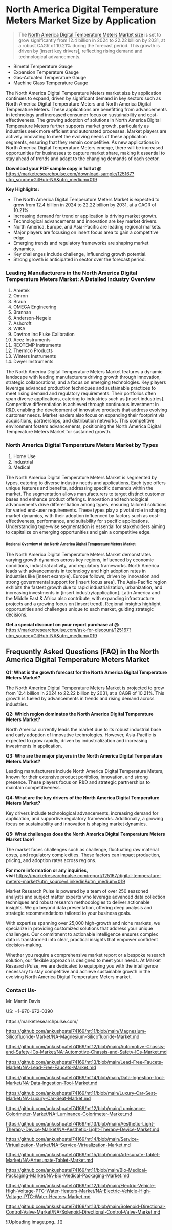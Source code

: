 <h1>North America Digital Temperature Meters Market&nbsp;Size by Application</h1><blockquote><p>The <a href="https://marketresearchpulse.com/download-sample/125167?utm_source=GitHub-NA&amp;utm_medium=019">North America Digital Temperature Meters Market size</a> is set to grow significantly from 12.4 billion in 2024 to 22.22 billion by 2031, at a robust CAGR of 10.21% during the forecast period. This growth is driven by [insert key drivers], reflecting rising demand and technological advancements.</p></blockquote><ul><li>Bimetal Temperature Gauge<li> Expansion Temperature Gauge<li> Gas-Actuated Temperature Gauge<li> Machine Glass Temperature Gauge</li></ul><p>The North America Digital Temperature Meters market size by application continues to expand, driven by significant demand in key sectors such as North America Digital Temperature Meters and North America Digital Temperature Meters. These applications are benefitting from advancements in technology and increased consumer focus on sustainability and cost-effectiveness. The growing adoption of solutions in North America Digital Temperature Meters further supports market growth, particularly as industries seek more efficient and automated processes. Market players are actively innovating to meet the evolving needs of these application segments, ensuring that they remain competitive. As new applications in North America Digital Temperature Meters emerge, there will be increased opportunities for businesses to capture market share, making it essential to stay ahead of trends and adapt to the changing demands of each sector.</p><p><strong>Download your PDF sample copy in full at @ </strong><a href="https://marketresearchpulse.com/download-sample/125167?utm_source=GitHub-NA&amp;utm_medium=019">https://marketresearchpulse.com/download-sample/125167?utm_source=GitHub-NA&amp;utm_medium=019</a></p><p><strong>Key Highlights: </strong></p><ul><li>The North America Digital Temperature Meters Market is expected to grow from 12.4 billion in 2024 to 22.22 billion by 2031, at a CAGR of 10.21%.</li><li>Increasing demand for trend or application is driving market growth.</li><li>Technological advancements and innovation are key market drivers.</li><li>North America, Europe, and Asia-Pacific are leading regional markets.</li><li>Major players are focusing on insert focus area to gain a competitive edge.</li><li>Emerging trends and regulatory frameworks are shaping market dynamics.</li><li>Key challenges include challenge, influencing growth potential.</li><li>Strong growth is anticipated in sector over the forecast period.</li></ul><h3>Leading Manufacturers in the North America Digital Temperature Meters Market: A Detailed Industry Overview</h3><ol><li>Ametek</li><li>Omron</li><li>Braun</li><li>OMEGA Engineering</li><li>Brannan</li><li>Anderson-Negele</li><li>Ashcroft</li><li>WIKA</li><li>Davtron Inc Fluke Calibration</li><li>Acez Instruments</li><li>REOTEMP Instruments</li><li>Thermco Products</li><li>Winters Instruments</li><li>Dwyer Instruments</li></ol><div class="flex max-w-full flex-col flex-grow"><div class="min-h-8 text-message flex w-full flex-col items-end gap-2 whitespace-normal break-words [.text-message+&amp;]:mt-5" dir="auto" data-message-author-role="assistant" data-message-id="fd8432e4-4910-450d-b182-61b7bfb0a01f" data-message-model-slug="gpt-4o"><div class="flex w-full flex-col gap-1 empty:hidden first:pt-[3px]"><div class="markdown prose w-full break-words dark:prose-invert light"><p>The North America Digital Temperature Meters Market features a dynamic landscape with leading manufacturers driving growth through innovation, strategic collaborations, and a focus on emerging technologies. Key players leverage advanced production techniques and sustainable practices to meet rising demand and regulatory requirements. Their portfolios often span diverse applications, catering to industries such as [insert industries]. Competitive differentiation is achieved through continuous investment in R&amp;D, enabling the development of innovative products that address evolving customer needs. Market leaders also focus on expanding their footprint via acquisitions, partnerships, and distribution networks. This competitive environment fosters advancements, positioning the North America Digital Temperature Meters Market for sustained growth.</p></div></div></div></div><h3>North America Digital Temperature Meters Market by Types</h3><ol><li>Home Use<li> Industrial<li> Medical</li></ol><div class="flex max-w-full flex-col flex-grow"><div class="min-h-8 text-message flex w-full flex-col items-end gap-2 whitespace-normal break-words [.text-message+&amp;]:mt-5" dir="auto" data-message-author-role="assistant" data-message-id="084470be-0bb7-4664-bddf-5156b4f41249" data-message-model-slug="gpt-4o-mini"><div class="flex w-full flex-col gap-1 empty:hidden first:pt-[3px]"><div class="markdown prose w-full break-words dark:prose-invert light"><p>The North America Digital Temperature Meters Market is segmented by types, catering to diverse industry needs and applications. Each type offers unique features and benefits, addressing specific demands within the market. The segmentation allows manufacturers to target distinct customer bases and enhance product offerings. Innovation and technological advancements drive differentiation among types, ensuring tailored solutions for varied end-user requirements. These types play a pivotal role in shaping market dynamics, with their adoption influenced by factors such as cost-effectiveness, performance, and suitability for specific applications. Understanding type-wise segmentation is essential for stakeholders aiming to capitalize on emerging opportunities and gain a competitive edge.</p></div></div></div></div><h3><span style="font-size: 11px;">Regional Overview of the North America Digital Temperature Meters Market</span></h3><div class="flex max-w-full flex-col flex-grow"><div class="min-h-8 text-message flex w-full flex-col items-end gap-2 whitespace-normal break-words [.text-message+&amp;]:mt-5" dir="auto" data-message-author-role="assistant" data-message-id="e9038762-ce64-4e30-91c9-9bd413514231" data-message-model-slug="gpt-4o-mini"><div class="flex w-full flex-col gap-1 empty:hidden first:pt-[3px]"><div class="markdown prose w-full break-words dark:prose-invert light"><p>The North America Digital Temperature Meters Market demonstrates varying growth dynamics across key regions, influenced by economic conditions, industrial activity, and regulatory frameworks. North America leads with advancements in technology and high adoption rates in industries like [insert example]. Europe follows, driven by innovation and strong governmental support for [insert focus area]. The Asia-Pacific region exhibits the fastest growth due to rapid industrialization, urbanization, and increasing investments in [insert industry/application]. Latin America and the Middle East &amp; Africa also contribute, with expanding infrastructure projects and a growing focus on [insert trend]. Regional insights highlight opportunities and challenges unique to each market, guiding strategic decisions.</p></div></div></div></div><p><strong>Get a special discount on your report purchase at @ </strong><a href="https://marketresearchpulse.com/ask-for-discount/125167?utm_source=GitHub-NA&amp;utm_medium=019">https://marketresearchpulse.com/ask-for-discount/125167?utm_source=GitHub-NA&amp;utm_medium=019</a></p><h2>Frequently Asked Questions (FAQ) in the North America Digital Temperature Meters Market</h2><p><strong>Q1: What is the growth forecast for the North America Digital Temperature Meters Market?</strong></p><p>The North America Digital Temperature Meters Market is projected to grow from 12.4 billion in 2024 to 22.22 billion by 2031, at a CAGR of 10.21%. This growth is fueled by advancements in trends and rising demand across industries.</p><p><strong>Q2: Which region dominates the North America Digital Temperature Meters Market?</strong></p><p>North America currently leads the market due to its robust industrial base and early adoption of innovative technologies. However, Asia-Pacific is expected to grow rapidly, driven by industrialization and increasing investments in application.</p><p><strong>Q3: Who are the major players in the North America Digital Temperature Meters Market?</strong></p><p>Leading manufacturers include North America Digital Temperature Meters, known for their extensive product portfolios, innovation, and strong presence. These players focus on R&amp;D and strategic partnerships to maintain competitiveness.</p><p><strong>Q4: What are the key drivers of the North America Digital Temperature Meters Market?</strong></p><p>Key drivers include technological advancements, increasing demand for application, and supportive regulatory frameworks. Additionally, a growing focus on sustainability and innovation is shaping market dynamics.</p><p><strong>Q5: What challenges does the North America Digital Temperature Meters Market face?</strong></p><p>The market faces challenges such as challenge, fluctuating raw material costs, and regulatory complexities. These factors can impact production, pricing, and adoption rates across regions.</p><p><strong>For more information or any inquiries, visit&nbsp;</strong><a href="https://marketresearchpulse.com/report/125167/digital-temperature-meters-market?utm_source=Linkedin&utm_medium=019">https://marketresearchpulse.com/report/125167/digital-temperature-meters-market?utm_source=Linkedin&utm_medium=019</a></p><p>Market Research Pulse is powered by a team of over 250 seasoned analysts and subject matter experts who leverage advanced data collection techniques and robust research methodologies to deliver actionable insights. We go beyond data presentation, offering deep analysis and strategic recommendations tailored to your business goals.</p><p>With expertise spanning over 25,000 high-growth and niche markets, we specialize in providing customized solutions that address your unique challenges. Our commitment to actionable intelligence ensures complex data is transformed into clear, practical insights that empower confident decision-making.</p><p>Whether you require a comprehensive market report or a bespoke research solution, our flexible approach is designed to meet your needs. At Market Research Pulse, we are dedicated to equipping you with the intelligence necessary to stay competitive and achieve sustainable growth in the evolving North America Digital Temperature Meters market.</p><h3><strong>Contact Us-</strong></h3><p>Mr. Martin Davis</p><p>US: +1-970-672-0390</p><p>https://marketresearchpulse.com/</p><p><a href="https://github.com/ankushpatel74169/mt11/blob/main/Magnesium-Silicofluoride-Market/NA-Magnesium-Silicofluoride-Market.md">https://github.com/ankushpatel74169/mt11/blob/main/Magnesium-Silicofluoride-Market/NA-Magnesium-Silicofluoride-Market.md</a></p><p><a href="https://github.com/ankushpatel74169/mt12/blob/main/Automotive-Chassis-and-Safety-ICs-Market/NA-Automotive-Chassis-and-Safety-ICs-Market.md">https://github.com/ankushpatel74169/mt12/blob/main/Automotive-Chassis-and-Safety-ICs-Market/NA-Automotive-Chassis-and-Safety-ICs-Market.md</a></p><p><a href="https://github.com/ankushpatel74169/mt13/blob/main/Lead-Free-Faucets-Market/NA-Lead-Free-Faucets-Market.md">https://github.com/ankushpatel74169/mt13/blob/main/Lead-Free-Faucets-Market/NA-Lead-Free-Faucets-Market.md</a></p><p><a href="https://github.com/ankushpatel74169/mt14/blob/main/Data-Ingestion-Tool-Market/NA-Data-Ingestion-Tool-Market.md">https://github.com/ankushpatel74169/mt14/blob/main/Data-Ingestion-Tool-Market/NA-Data-Ingestion-Tool-Market.md</a></p><p><a href="https://github.com/ankushpatel74169/mt11/blob/main/Luxury-Car-Seat-Market/NA-Luxury-Car-Seat-Market.md">https://github.com/ankushpatel74169/mt11/blob/main/Luxury-Car-Seat-Market/NA-Luxury-Car-Seat-Market.md</a></p><p><a href="https://github.com/ankushpatel74169/mt12/blob/main/Luminance-Colorimeter-Market/NA-Luminance-Colorimeter-Market.md">https://github.com/ankushpatel74169/mt12/blob/main/Luminance-Colorimeter-Market/NA-Luminance-Colorimeter-Market.md</a></p><p><a href="https://github.com/ankushpatel74169/mt13/blob/main/Aesthetic-Light-Therapy-Device-Market/NA-Aesthetic-Light-Therapy-Device-Market.md">https://github.com/ankushpatel74169/mt13/blob/main/Aesthetic-Light-Therapy-Device-Market/NA-Aesthetic-Light-Therapy-Device-Market.md</a></p><p><a href="https://github.com/ankushpatel74169/mt14/blob/main/Service-Virtualization-Market/NA-Service-Virtualization-Market.md">https://github.com/ankushpatel74169/mt14/blob/main/Service-Virtualization-Market/NA-Service-Virtualization-Market.md</a></p><p><a href="https://github.com/ankushpatel74169/mt15/blob/main/Artesunate-Tablet-Market/NA-Artesunate-Tablet-Market.md">https://github.com/ankushpatel74169/mt15/blob/main/Artesunate-Tablet-Market/NA-Artesunate-Tablet-Market.md</a></p><p><a href="https://github.com/ankushpatel74169/mt11/blob/main/Bio-Medical-Packaging-Market/NA-Bio-Medical-Packaging-Market.md">https://github.com/ankushpatel74169/mt11/blob/main/Bio-Medical-Packaging-Market/NA-Bio-Medical-Packaging-Market.md</a></p><p><a href="https://github.com/ankushpatel74169/mt12/blob/main/Electric-Vehicle-High-Voltage-PTC-Water-Heaters-Market/NA-Electric-Vehicle-High-Voltage-PTC-Water-Heaters-Market.md">https://github.com/ankushpatel74169/mt12/blob/main/Electric-Vehicle-High-Voltage-PTC-Water-Heaters-Market/NA-Electric-Vehicle-High-Voltage-PTC-Water-Heaters-Market.md</a></p><p><a href="https://github.com/ankushpatel74169/mt13/blob/main/Solenoid-Directional-Control-Valve-Market/NA-Solenoid-Directional-Control-Valve-Market.md">https://github.com/ankushpatel74169/mt13/blob/main/Solenoid-Directional-Control-Valve-Market/NA-Solenoid-Directional-Control-Valve-Market.md</a></p>
![Uploading image.png…]()
